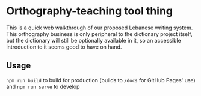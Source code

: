 # Orthography-teaching tool thing

This is a quick web walkthrough of our proposed Lebanese writing system. This orthography business is only peripheral
to the dictionary project itself, but the dictionary will still be optionally available in it, so an accessible
introduction to it seems good to have on hand.

## Usage

`npm run build` to build for production (builds to `/docs` for GitHub Pages' use) and `npm run serve` to develop
